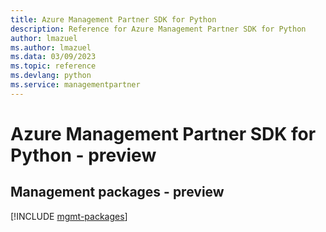 ```yaml
---
title: Azure Management Partner SDK for Python
description: Reference for Azure Management Partner SDK for Python
author: lmazuel
ms.author: lmazuel
ms.data: 03/09/2023
ms.topic: reference
ms.devlang: python
ms.service: managementpartner
---
```

# Azure Management Partner SDK for Python - preview

## Management packages - preview
[!INCLUDE [mgmt-packages](management-partner-mgmt-index.md)]